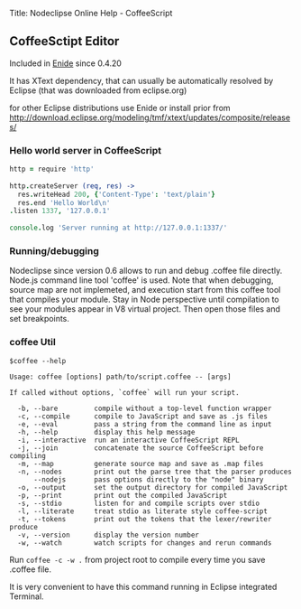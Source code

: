 Title:  Nodeclipse Online Help - CoffeeScript  


## CoffeeSctipt Editor

Included in [Enide](www.nodeclipse.org/enide) since 0.4.20

It has XText dependency, that can usually be automatically resolved by Eclipse (that was downloaded from eclipse.org)

for other Eclipse distributions use Enide or install prior from <http://download.eclipse.org/modeling/tmf/xtext/updates/composite/releases/>

### Hello world server in CoffeeScript

```coffeescript
http = require 'http'
 
http.createServer (req, res) ->
  res.writeHead 200, {'Content-Type': 'text/plain'}
  res.end 'Hello World\n'
.listen 1337, '127.0.0.1'
 
console.log 'Server running at http://127.0.0.1:1337/'
```

### Running/debugging

Nodeclipse since version 0.6 allows to run and debug .coffee file directly.
Node.js command line tool 'coffee' is used.	
Note that when debugging, source map are not implemeted, and execution start from this coffee tool
 that compiles your module.
 Stay in Node perspective until compilation to see your modules appear in V8 virtual project.
 Then open those files and set breakpoints.
 
### coffee Util

```
$coffee --help

Usage: coffee [options] path/to/script.coffee -- [args]

If called without options, `coffee` will run your script.

  -b, --bare         compile without a top-level function wrapper
  -c, --compile      compile to JavaScript and save as .js files
  -e, --eval         pass a string from the command line as input
  -h, --help         display this help message
  -i, --interactive  run an interactive CoffeeScript REPL
  -j, --join         concatenate the source CoffeeScript before compiling
  -m, --map          generate source map and save as .map files
  -n, --nodes        print out the parse tree that the parser produces
      --nodejs       pass options directly to the "node" binary
  -o, --output       set the output directory for compiled JavaScript
  -p, --print        print out the compiled JavaScript
  -s, --stdio        listen for and compile scripts over stdio
  -l, --literate     treat stdio as literate style coffee-script
  -t, --tokens       print out the tokens that the lexer/rewriter produce
  -v, --version      display the version number
  -w, --watch        watch scripts for changes and rerun commands 
```

Run `coffee -c -w .` from project root to compile every time you save .coffee file.

It is very convenient to have this command running in Eclipse integrated Terminal.	 
	 